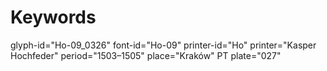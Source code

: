# Keywords
glyph-id="Ho-09_0326"
font-id="Ho-09"
printer-id="Ho"
printer="Kasper Hochfeder"
period="1503–1505"
place="Kraków"
PT plate="027"

